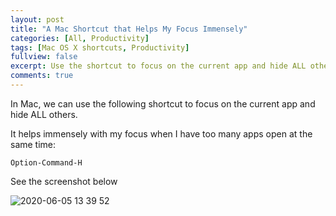 ```yaml
---
layout: post
title: "A Mac Shortcut that Helps My Focus Immensely"
categories: [All, Productivity]
tags: [Mac OS X shortcuts, Productivity]
fullview: false
excerpt: Use the shortcut to focus on the current app and hide ALL others.
comments: true
---
```


In Mac, we can use the following shortcut to focus on the current app and hide ALL others.

It helps immensely with my focus when I have too many apps open at the same time:

```
Option-Command-H
```

See the screenshot below

![2020-06-05 13 39 52](https://user-images.githubusercontent.com/2715151/83906943-77e63380-a732-11ea-863e-f25c80064cf7.gif)